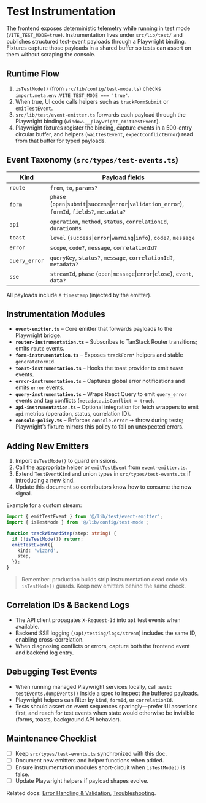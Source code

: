 # Test Instrumentation

The frontend exposes deterministic telemetry while running in test mode (`VITE_TEST_MODE=true`). Instrumentation lives under `src/lib/test/` and publishes structured test-event payloads through a Playwright binding. Fixtures capture those payloads in a shared buffer so tests can assert on them without scraping the console.

## Runtime Flow

1. `isTestMode()` (from `src/lib/config/test-mode.ts`) checks `import.meta.env.VITE_TEST_MODE === 'true'`.
2. When true, UI code calls helpers such as `trackFormSubmit` or `emitTestEvent`.
3. `src/lib/test/event-emitter.ts` forwards each payload through the Playwright binding (`window.__playwright_emitTestEvent`).
4. Playwright fixtures register the binding, capture events in a 500-entry circular buffer, and helpers (`waitTestEvent`, `expectConflictError`) read from that buffer for typed payloads.

## Event Taxonomy (`src/types/test-events.ts`)

| Kind | Payload fields |
| --- | --- |
| `route` | `from`, `to`, `params?` |
| `form` | `phase` (`open`\|`submit`\|`success`\|`error`\|`validation_error`), `formId`, `fields?`, `metadata?` |
| `api` | `operation`, `method`, `status`, `correlationId`, `durationMs` |
| `toast` | `level` (`success`\|`error`\|`warning`\|`info`), `code?`, `message` |
| `error` | `scope`, `code?`, `message`, `correlationId?` |
| `query_error` | `queryKey`, `status?`, `message`, `correlationId?`, `metadata?` |
| `sse` | `streamId`, `phase` (`open`\|`message`\|`error`\|`close`), `event`, `data?` |

All payloads include a `timestamp` (injected by the emitter).

## Instrumentation Modules

- **`event-emitter.ts`** – Core emitter that forwards payloads to the Playwright bridge.
- **`router-instrumentation.ts`** – Subscribes to TanStack Router transitions; emits `route` events.
- **`form-instrumentation.ts`** – Exposes `trackForm*` helpers and stable `generateFormId`.
- **`toast-instrumentation.ts`** – Hooks the toast provider to emit `toast` events.
- **`error-instrumentation.ts`** – Captures global error notifications and emits `error` events.
- **`query-instrumentation.ts`** – Wraps React Query to emit `query_error` events and tag conflicts (`metadata.isConflict = true`).
- **`api-instrumentation.ts`** – Optional integration for fetch wrappers to emit `api` metrics (operation, status, correlation ID).
- **`console-policy.ts`** – Enforces `console.error` -> throw during tests; Playwright’s fixture mirrors this policy to fail on unexpected errors.

## Adding New Emitters

1. Import `isTestMode()` to guard emissions.
2. Call the appropriate helper or `emitTestEvent` from `event-emitter.ts`.
3. Extend `TestEventKind` and union types in `src/types/test-events.ts` if introducing a new kind.
4. Update this document so contributors know how to consume the new signal.

Example for a custom stream:

```typescript
import { emitTestEvent } from '@/lib/test/event-emitter';
import { isTestMode } from '@/lib/config/test-mode';

function trackWizardStep(step: string) {
  if (!isTestMode()) return;
  emitTestEvent({
    kind: 'wizard',
    step,
  });
}
```

> Remember: production builds strip instrumentation dead code via `isTestMode()` guards. Keep new emitters behind the same check.

## Correlation IDs & Backend Logs

- The API client propagates `X-Request-Id` into `api` test events when available.
- Backend SSE logging (`/api/testing/logs/stream`) includes the same ID, enabling cross-correlation.
- When diagnosing conflicts or errors, capture both the frontend event and backend log entry.

## Debugging Test Events

- When running managed Playwright services locally, call `await testEvents.dumpEvents()` inside a spec to inspect the buffered payloads.
- Playwright helpers can filter by `kind`, `formId`, or `correlationId`.
- Tests should assert on event sequences sparingly—prefer UI assertions first, and reach for test events when state would otherwise be invisible (forms, toasts, background API behavior).

## Maintenance Checklist

- [ ] Keep `src/types/test-events.ts` synchronized with this doc.
- [ ] Document new emitters and helper functions when added.
- [ ] Ensure instrumentation modules short-circuit when `isTestMode()` is false.
- [ ] Update Playwright helpers if payload shapes evolve.

Related docs: [Error Handling & Validation](../testing/error_handling_and_validation.md), [Troubleshooting](../testing/troubleshooting.md).
